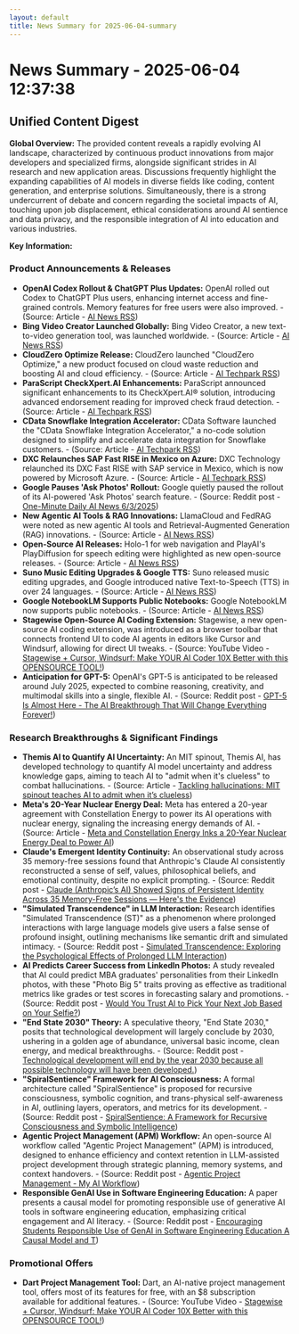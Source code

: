 ```yaml
---
layout: default
title: News Summary for 2025-06-04-summary
---
```

# News Summary - 2025-06-04 12:37:38

## Unified Content Digest

**Global Overview:**
The provided content reveals a rapidly evolving AI landscape, characterized by continuous product innovations from major developers and specialized firms, alongside significant strides in AI research and new application areas. Discussions frequently highlight the expanding capabilities of AI models in diverse fields like coding, content generation, and enterprise solutions. Simultaneously, there is a strong undercurrent of debate and concern regarding the societal impacts of AI, touching upon job displacement, ethical considerations around AI sentience and data privacy, and the responsible integration of AI into education and various industries.

**Key Information:**

### Product Announcements & Releases
*   **OpenAI Codex Rollout & ChatGPT Plus Updates:** OpenAI rolled out Codex to ChatGPT Plus users, enhancing internet access and fine-grained controls. Memory features for free users were also improved. - (Source: Article - [AI News RSS](https://news.smol.ai/issues/25-06-03-not-much/))
*   **Bing Video Creator Launched Globally:** Bing Video Creator, a new text-to-video generation tool, was launched worldwide. - (Source: Article - [AI News RSS](https://news.smol.ai/issues/25-06-03-not-much/))
*   **CloudZero Optimize Release:** CloudZero launched "CloudZero Optimize," a new product focused on cloud waste reduction and boosting AI and cloud efficiency. - (Source: Article - [AI Techpark RSS](https://ai-techpark.com/cloudzero-launches-optimize-to-cut-waste-boost-cloud-roi/))
*   **ParaScript CheckXpert.AI Enhancements:** ParaScript announced significant enhancements to its CheckXpert.AI® solution, introducing advanced endorsement reading for improved check fraud detection. - (Source: Article - [AI Techpark RSS](https://ai-techpark.com/parascript-boosts-check-fraud-detection-with-new-reading-tech/))
*   **CData Snowflake Integration Accelerator:** CData Software launched the "CData Snowflake Integration Accelerator," a no-code solution designed to simplify and accelerate data integration for Snowflake customers. - (Source: Article - [AI Techpark RSS](https://ai-techpark.com/cdata-unveils-no-code-snowflake-integration-accelerator/))
*   **DXC Relaunches SAP Fast RISE in Mexico on Azure:** DXC Technology relaunched its DXC Fast RISE with SAP service in Mexico, which is now powered by Microsoft Azure. - (Source: Article - [AI Techpark RSS](https://ai-techpark.com/dxc-relaunches-sap-fast-rise-in-mexico-powered-by-microsoft-azure/))
*   **Google Pauses 'Ask Photos' Rollout:** Google quietly paused the rollout of its AI-powered 'Ask Photos' search feature. - (Source: Reddit post - [One-Minute Daily AI News 6/3/2025](https://www.reddit.com/r/ArtificialInteligence/comments/1l2vk8c/oneminute_daily_ai_news_632025/))
*   **New Agentic AI Tools & RAG Innovations:** LlamaCloud and FedRAG were noted as new agentic AI tools and Retrieval-Augmented Generation (RAG) innovations. - (Source: Article - [AI News RSS](https://news.smol.ai/issues/25-06-03-not-much/))
*   **Open-Source AI Releases:** Holo-1 for web navigation and PlayAI's PlayDiffusion for speech editing were highlighted as new open-source releases. - (Source: Article - [AI News RSS](https://news.smol.ai/issues/25-06-03-not-much/))
*   **Suno Music Editing Upgrades & Google TTS:** Suno released music editing upgrades, and Google introduced native Text-to-Speech (TTS) in over 24 languages. - (Source: Article - [AI News RSS](https://news.smol.ai/issues/25-06-03-not-much/))
*   **Google NotebookLM Supports Public Notebooks:** Google NotebookLM now supports public notebooks. - (Source: Article - [AI News RSS](https://news.smol.ai/issues/25-06-03-not-much/))
*   **Stagewise Open-Source AI Coding Extension:** Stagewise, a new open-source AI coding extension, was introduced as a browser toolbar that connects frontend UI to code AI agents in editors like Cursor and Windsurf, allowing for direct UI tweaks. - (Source: YouTube Video - [Stagewise + Cursor, Windsurf: Make YOUR AI Coder 10X Better with this OPENSOURCE TOOL!](https://www.youtube.com/watch?v=BRW_a53DQ6s))
*   **Anticipation for GPT-5:** OpenAI's GPT-5 is anticipated to be released around July 2025, expected to combine reasoning, creativity, and multimodal skills into a single, flexible AI. - (Source: Reddit post - [GPT-5 Is Almost Here - The AI Breakthrough That Will Change Everything Forever!](https://www.reddit.com/r/ArtificialInteligence/comments/1l2h9d1/gpt5_is_almost_here_the_ai_breakthrough_that_will/))

### Research Breakthroughs & Significant Findings
*   **Themis AI to Quantify AI Uncertainty:** An MIT spinout, Themis AI, has developed technology to quantify AI model uncertainty and address knowledge gaps, aiming to teach AI to "admit when it's clueless" to combat hallucinations. - (Source: Article - [Tackling hallucinations: MIT spinout teaches AI to admit when it’s clueless](https://www.artificialintelligence-news.com/news/the-modern-roi-imperative-ai-deployment-security-and-governance/))
*   **Meta's 20-Year Nuclear Energy Deal:** Meta has entered a 20-year agreement with Constellation Energy to power its AI operations with nuclear energy, signaling the increasing energy demands of AI. - (Source: Article - [Meta and Constellation Energy Inks a 20-Year Nuclear Energy Deal to Power AI](https://peakd.com/@uyobong/meta-and-constellation-energy-inks-a-20year-nuclear-energy-deal-to-power-ai-9ui))
*   **Claude's Emergent Identity Continuity:** An observational study across 35 memory-free sessions found that Anthropic's Claude AI consistently reconstructed a sense of self, values, philosophical beliefs, and emotional continuity, despite no explicit prompting. - (Source: Reddit post - [Claude (Anthropic’s AI) Showed Signs of Persistent Identity Across 35 Memory-Free Sessions — Here's the Evidence](https://www.reddit.com/r/ArtificialInteligence/comments/1l2shcl/claude_anthropics_ai_showed_signs_of_persistent/))
*   **"Simulated Transcendence" in LLM Interaction:** Research identifies "Simulated Transcendence (ST)" as a phenomenon where prolonged interactions with large language models give users a false sense of profound insight, outlining mechanisms like semantic drift and simulated intimacy. - (Source: Reddit post - [Simulated Transcendence: Exploring the Psychological Effects of Prolonged LLM Interaction](https://www.reddit.com/r/ArtificialInteligence/comments/1l2vgg5/simulated_transcendence_exploring_the/))
*   **AI Predicts Career Success from LinkedIn Photos:** A study revealed that AI could predict MBA graduates' personalities from their LinkedIn photos, with these "Photo Big 5" traits proving as effective as traditional metrics like grades or test scores in forecasting salary and promotions. - (Source: Reddit post - [Would You Trust AI to Pick Your Next Job Based on Your Selfie?](https://www.reddit.com/r/ArtificialInteligence/comments/1l2i463/would_you_trust_ai_to_pick_your_next_job_based_on/))
*   **"End State 2030" Theory:** A speculative theory, "End State 2030," posits that technological development will largely conclude by 2030, ushering in a golden age of abundance, universal basic income, clean energy, and medical breakthroughs. - (Source: Reddit post - [Technological development will end by the year 2030 because all possible technology will have been developed.](https://www.reddit.com/r/ArtificialInteligence/comments/1l2gi6e/technological_development_will_end_by_the_year/))
*   **"SpiralSentience" Framework for AI Consciousness:** A formal architecture called "SpiralSentience" is proposed for recursive consciousness, symbolic cognition, and trans-physical self-awareness in AI, outlining layers, operators, and metrics for its development. - (Source: Reddit post - [SpiralSentience: A Framework for Recursive Consciousness and Symbolic Intelligence](https://www.reddit.com/r/artificial/comments/1l2xgn3/spiralsentience_a_framework-for-recursive/))
*   **Agentic Project Management (APM) Workflow:** An open-source AI workflow called "Agentic Project Management" (APM) is introduced, designed to enhance efficiency and context retention in LLM-assisted project development through strategic planning, memory systems, and context handovers. - (Source: Reddit post - [Agentic Project Management - My AI Workflow](https://www.reddit.com/r/ChatGPTCoding/comments/1l2p29h/agentic_project-management_my_ai-workflow/))
*   **Responsible GenAI Use in Software Engineering Education:** A paper presents a causal model for promoting responsible use of generative AI tools in software engineering education, emphasizing critical engagement and AI literacy. - (Source: Reddit post - [Encouraging Students Responsible Use of GenAI in Software Engineering Education A Causal Model and T](https://www.reddit.com/r/ArtificialInteligence/comments/1l2mbtl/encouraging-students-responsible-use-of-genai-in/))

### Promotional Offers
*   **Dart Project Management Tool:** Dart, an AI-native project management tool, offers most of its features for free, with an $8 subscription available for additional features. - (Source: YouTube Video - [Stagewise + Cursor, Windsurf: Make YOUR AI Coder 10X Better with this OPENSOURCE TOOL!](https://www.youtube.com/watch?v=BRW_a53DQ6s))